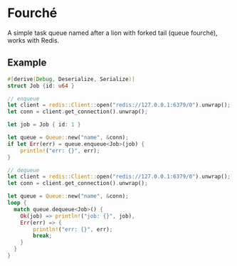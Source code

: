 # Fourché

A simple task queue named after a lion with forked tail (queue fourché),
works with Redis.


## Example

```rust
#[derive(Debug, Deserialize, Serialize)]
struct Job {id: u64 }
```

```rust
// enqueue
let client = redis::Client::open("redis://127.0.0.1:6379/0").unwrap();
let conn = client.get_connection().unwrap();

let job = Job { id: 1 }

let queue = Queue::new("name", &conn);
if let Err(err) = queue.enqueue<Job>(job) {
    println!("err: {}", err);
}
```

```rust
// dequeue
let client = redis::Client::open("redis://127.0.0.1:6379/0").unwrap();
let conn = client.get_connection().unwrap();

let queue = Queue::new("name", &conn);
loop {
  match queue.dequeue<Job>() {
    Ok(job) => println!("job: {}", job),
    Err(err) => {
        println!("err: {}", err);
        break;
    }
  }
}
```
